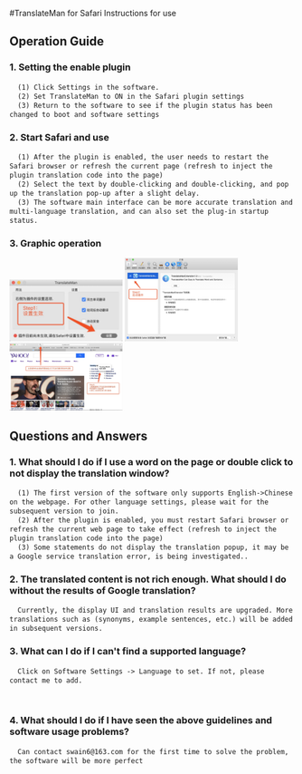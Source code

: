 #TranslateMan for Safari Instructions for use

## Operation Guide

### 1. Setting the enable plugin
      (1) Click Settings in the software.
      (2) Set TranslateMan to ON in the Safari plugin settings
      (3) Return to the software to see if the plugin status has been changed to boot and software settings


### 2. Start Safari and use
      (1) After the plugin is enabled, the user needs to restart the Safari browser or refresh the current page (refresh to inject the plugin translation code into the page)
      (2) Select the text by double-clicking and double-clicking, and pop up the translation pop-up after a slight delay.
      (3) The software main interface can be more accurate translation and multi-language translation, and can also set the plug-in startup status.

### 3. Graphic operation
<img src="step_1.jpg" alt="1.Set the plugin to take effect" width="200" />
<img src="step_2.jpg" alt="2. Launch plugin" width="200" />
<img src="step_3.jpg" alt="3. Refresh the current page to make the plugin effective" width="200" />

## Questions and Answers

### 1. What should I do if I use a word on the page or double click to not display the translation window?
      (1) The first version of the software only supports English->Chinese on the webpage. For other language settings, please wait for the subsequent version to join.
      (2) After the plugin is enabled, you must restart Safari browser or refresh the current web page to take effect (refresh to inject the plugin translation code into the page)
      (3) Some statements do not display the translation popup, it may be a Google service translation error, is being investigated..

### 2. The translated content is not rich enough. What should I do without the results of Google translation?
      Currently, the display UI and translation results are upgraded. More translations such as (synonyms, example sentences, etc.) will be added in subsequent versions.

### 3. What can I do if I can't find a supported language?
      Click on Software Settings -> Language to set. If not, please contact me to add.
   
### 4. What should I do if I have seen the above guidelines and software usage problems?
      Can contact swain6@163.com for the first time to solve the problem, the software will be more perfect

